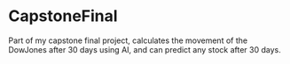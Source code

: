 # CapstoneFinal
Part of my capstone final project, calculates the movement of the DowJones after 30 days using AI, and can predict any stock after 30 days.
